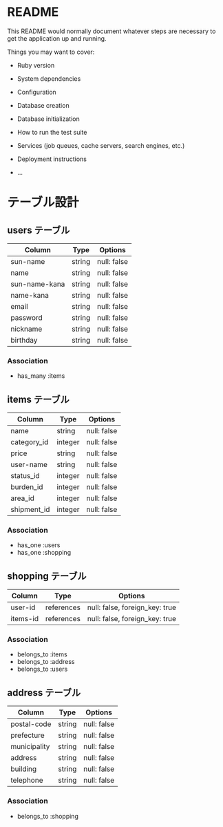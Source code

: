 # README

This README would normally document whatever steps are necessary to get the
application up and running.

Things you may want to cover:

* Ruby version

* System dependencies

* Configuration

* Database creation

* Database initialization

* How to run the test suite

* Services (job queues, cache servers, search engines, etc.)

* Deployment instructions

* ...
# テーブル設計

## users テーブル

| Column       | Type   | Options     |
| --------     | ------ | ----------- |
| sun-name     | string | null: false |
| name         | string | null: false |
| sun-name-kana| string | null: false |
| name-kana    | string | null: false |
| email        | string | null: false |
| password     | string | null: false |
| nickname     | string | null: false |
| birthday     | string | null: false |


### Association

- has_many :items

## items テーブル

| Column     | Type    | Options     |
| ------     | ------  | ----------- |
| name       | string  | null: false |
| category_id| integer | null: false |
| price      | string  | null: false |
| user-name  | string  | null: false |
| status_id  | integer | null: false |
| burden_id  | integer | null: false |
| area_id    | integer | null: false |
| shipment_id| integer | null: false |

### Association

- has_one :users
- has_one :shopping

## shopping テーブル

| Column  | Type       | Options                        |
| ------  | ---------- | ------------------------------ |
| user-id | references | null: false, foreign_key: true |
| items-id| references | null: false, foreign_key: true |

### Association

- belongs_to :items
- belongs_to :address
- belongs_to :users

## address テーブル

| Column      | Type       | Options       |
| -------     | ---------- | ------------- |
| postal-code | string     | null: false   |
| prefecture  | string     | null: false   |
| municipality| string     | null: false   |
| address     | string     | null: false   |
| building    | string     | null: false   |
| telephone   | string     | null: false   |


### Association
- belongs_to :shopping